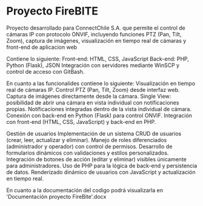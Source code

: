 # Proyecto FireBITE
Proyecto desarrollado para ConnectChile S.A. que permite el control de cámaras IP con protocolo ONVIF, incluyendo funciones PTZ (Pan, Tilt, Zoom), captura de imágenes, visualización en tiempo real de cámaras y front-end de aplicacion web

Contiene lo siguiente:
Front-end: HTML, CSS, JavaScript
Back-end: PHP, Python (Flask), JSON 
Integración con servidores mediante WinSCP y control de acceso con GitBash.

En cuanto a las funcionalides contiene lo siguiente:
Visualización en tiempo real de cámaras IP.
Control PTZ (Pan, Tilt, Zoom) desde interfaz web.
Captura de imágenes directamente desde la cámara.
Single View: posibilidad de abrir una cámara en vista individual con notificaciones propias.
Notificaciones integradas dentro de la vista individual de cámara.
Conexión con back-end en Python (Flask) para control ONVIF.
Integración con front-end (HTML, CSS, JavaScript) y back-end en PHP.

Gestión de usuarios
Implementación de un sistema CRUD de usuarios (crear, leer, actualizar y eliminar).
Manejo de roles diferenciados (administrador y operador) con control de permisos.
Desarrollo de formularios dinámicos con validaciones y estilos personalizados.
Integración de botones de acción (editar y eliminar) visibles únicamente para administradores.
Uso de PHP para la lógica de back-end y persistencia de datos.
Renderizado dinámico de usuarios con JavaScript y actualización en tiempo real.

En cuanto a la documentación del codigo podrá visualizarla en 'Documentación proyecto FireBite'.docx

